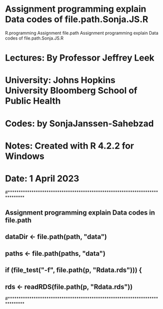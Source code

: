 # Assignment programming explain Data codes of file.path.Sonja.JS.R
 R.programming Assignment file.path
Assignment programming explain Data codes of file.path.Sonja.JS.R
#   Lectures: By Professor Jeffrey Leek
#   University: Johns Hopkins University Bloomberg School of Public Health
#   Codes:  by SonjaJanssen-Sahebzad
#   Notes: Created with R 4.2.2 for Windows
#   Date:  1 April 2023

#*******************************************************************************
## Assignment programming explain Data codes in file.path
## dataDir <- file.path(path, "data")
## paths <- file.path(paths, "data")
##  if (file_test("-f", file.path(p, "Rdata.rds"))) {
##  rds <- readRDS(file.path(p, "Rdata.rds"))
#*******************************************************************************
